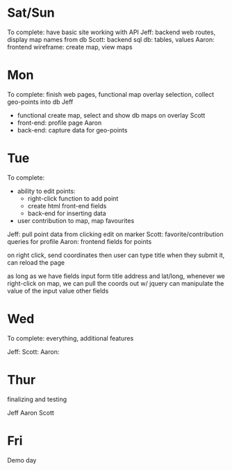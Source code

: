 # Sat/Sun
To complete: have basic site working with API
Jeff: backend web routes, display map names from db
Scott: backend sql db: tables, values
Aaron: frontend wireframe: create map, view maps

# Mon
To complete: finish web pages, functional map overlay selection, collect geo-points into db
Jeff
- functional create map, select and show db maps on overlay
Scott
- front-end: profile page
Aaron
- back-end: capture data for geo-points

# Tue
To complete: 
- ability to edit points:
  - right-click function to add point
  - create html front-end fields
  - back-end for inserting data
- user contribution to map, map favourites

Jeff: pull point data from clicking edit on marker
Scott: favorite/contribution queries for profile
Aaron: frontend fields for points

on right click, send coordinates
then user can type title
when they submit it, can reload the page

as long as we have fields input form
title address and lat/long,
whenever we right-click on map, we can pull the coords out w/ jquery
can manipulate the value of the input value
other fields





# Wed
To complete: everything, additional features

Jeff: 
Scott: 
Aaron: 


# Thur
finalizing and testing

Jeff
Aaron
Scott

# Fri
Demo day



